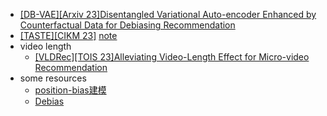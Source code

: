 - [[DB-VAE][Arxiv 23]Disentangled Variational Auto-encoder Enhanced by Counterfactual Data for Debiasing Recommendation](https://arxiv.org/abs/2306.15961)
- [[TASTE][CIKM 23]](arxiv.org/abs/2308.14029) [note](https://mp.weixin.qq.com/s/vKFHXiGuIAZKq3GHOsuSmw)
- video length
  - [[VLDRec][TOIS 23]Alleviating Video-Length Effect for Micro-video Recommendation](https://arxiv.org/pdf/2308.14276.pdf)
- some resources
  - [position-bias建模](https://mp.weixin.qq.com/s/ERMWm4wWCjWBvTJJcT1fbw)
  - [Debias](https://mp.weixin.qq.com/s/ATZCKdUQe25mpgNwxqwHYg)
